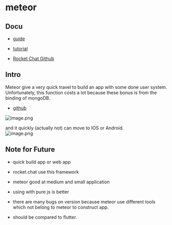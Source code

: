 # meteor

<a name="QxYhY"></a>
## Docu
- [guide](https://guide.meteor.com/mobile.html#introduction)
- [tutorial](https://www.meteor.com/tutorials)

- [Rocket Chat Github](https://github.com/RocketChat/Rocket.Chat)
<a name="zasNk"></a>
## Intro
Meteor give a very quick travel to build an app with some done user system. Unfortunately, this function costs a lot because these bonus is from the binding of mongoDB.

- [github](https://github.com/yhyddr/TodoListByMeteor)

![image.png](https://cdn.nlark.com/yuque/0/2020/png/176280/1581333530650-d6d5470a-539e-4290-a7fa-b506b3efa256.png#align=left&display=inline&height=523&name=image.png&originHeight=523&originWidth=649&size=48396&status=done&style=none&width=649)

and it quickly (actually not) can move to IOS or Android.<br />![image.png](https://cdn.nlark.com/yuque/0/2020/png/176280/1581329924067-a28661bf-5214-4fbf-8d07-8c5529f9a49d.png#align=left&display=inline&height=720&name=image.png&originHeight=720&originWidth=389&size=60754&status=done&style=none&width=389)

<a name="2J3EM"></a>
## Note for Future

- quick build app or web app
- rocket.chat use this framework
- meteor good at medium and small application
- using with pure js is better
- there are many bugs on version because meteor use different tools which not belong to meteor to construct app.

- should be compared to flutter.

